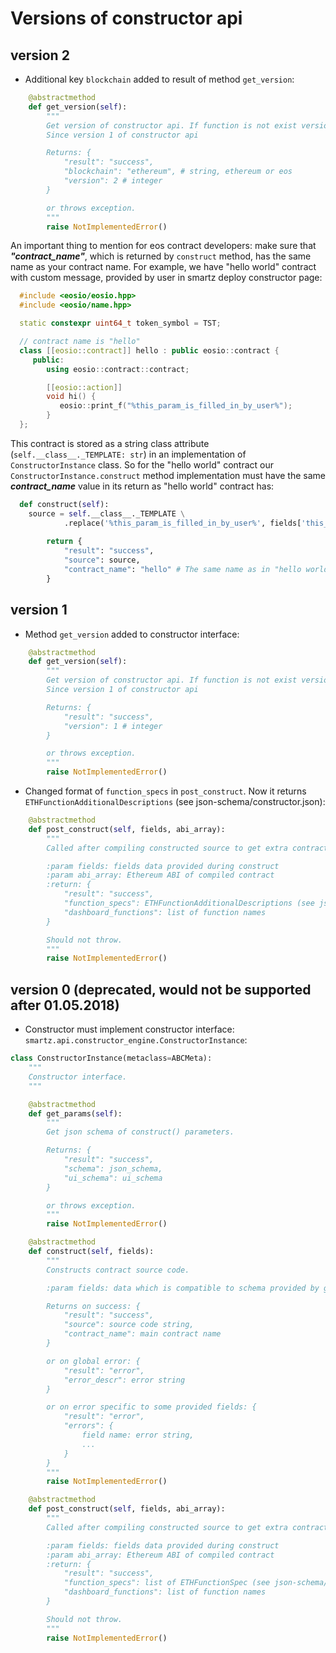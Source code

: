 # Versions of constructor api

## version 2

- Additional key `blockchain` added to result of method `get_version`:
```python
    @abstractmethod
    def get_version(self):
        """
        Get version of constructor api. If function is not exist version 0 would be used
        Since version 1 of constructor api

        Returns: {
            "result": "success",
            "blockchain": "ethereum", # string, ethereum or eos
            "version": 2 # integer
        }

        or throws exception.
        """
        raise NotImplementedError()
```

An important thing to mention for eos contract developers: make sure that ***"contract_name"***, which is returned by `construct` method, has the same name as your contract name. 
For example, we have "hello world" contract with custom message, provided by user in smartz deploy constructor page:
```cpp
  #include <eosio/eosio.hpp>
  #include <eosio/name.hpp>

  static constexpr uint64_t token_symbol = TST;

  // contract name is "hello"
  class [[eosio::contract]] hello : public eosio::contract {
     public:
        using eosio::contract::contract;

        [[eosio::action]]
        void hi() {
           eosio::print_f("%this_param_is_filled_in_by_user%");
        }
  };
```
This contract is stored as a string class attribute (`self.__class__._TEMPLATE: str`) in an implementation of `ConstructorInstance` class.
So for the "hello world" contract our `ConstructorInstance.construct` method implementation must have the same ***contract_name*** value in its return as "hello world" contract has:
```python
  def construct(self):
	source = self.__class__._TEMPLATE \
            .replace('%this_param_is_filled_in_by_user%', fields['this_param_is_filled_in_by_user'])
        
        return {
            "result": "success",
            "source": source,
            "contract_name": "hello" # The same name as in "hello world" contract
        }
```

## version 1

- Method `get_version` added to constructor interface:
```python
    @abstractmethod
    def get_version(self):
        """
        Get version of constructor api. If function is not exist version 0 would be used
        Since version 1 of constructor api

        Returns: {
            "result": "success",
            "version": 1 # integer
        }

        or throws exception.
        """
        raise NotImplementedError()
```
- Changed format of `function_specs` in `post_construct`. Now it returns `ETHFunctionAdditionalDescriptions` (see json-schema/constructor.json):
```python
    @abstractmethod
    def post_construct(self, fields, abi_array):
        """
        Called after compiling constructed source to get extra contract info.

        :param fields: fields data provided during construct
        :param abi_array: Ethereum ABI of compiled contract
        :return: {
            "result": "success",
            "function_specs": ETHFunctionAdditionalDescriptions (see json-schema/constructor.json),
            "dashboard_functions": list of function names
        }

        Should not throw.
        """
        raise NotImplementedError()
```


## version 0 (deprecated, would not be supported after 01.05.2018)

- Constructor must implement constructor interface: `smartz.api.constructor_engine.ConstructorInstance`:
```python
class ConstructorInstance(metaclass=ABCMeta):
    """
    Constructor interface.
    """

    @abstractmethod
    def get_params(self):
        """
        Get json schema of construct() parameters.

        Returns: {
            "result": "success",
            "schema": json_schema,
            "ui_schema": ui_schema
        }

        or throws exception.
        """
        raise NotImplementedError()

    @abstractmethod
    def construct(self, fields):
        """
        Constructs contract source code.

        :param fields: data which is compatible to schema provided by get_params()

        Returns on success: {
            "result": "success",
            "source": source code string,
            "contract_name": main contract name
        }

        or on global error: {
            "result": "error",
            "error_descr": error string
        }

        or on error specific to some provided fields: {
            "result": "error",
            "errors": {
                field name: error string,
                ...
            }
        }
        """
        raise NotImplementedError()

    @abstractmethod
    def post_construct(self, fields, abi_array):
        """
        Called after compiling constructed source to get extra contract info.

        :param fields: fields data provided during construct
        :param abi_array: Ethereum ABI of compiled contract
        :return: {
            "result": "success",
            "function_specs": list of ETHFunctionSpec (see json-schema/constructor.json),
            "dashboard_functions": list of function names
        }

        Should not throw.
        """
        raise NotImplementedError()
```
